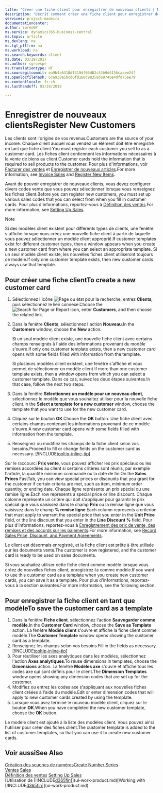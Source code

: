 ```yaml
---
title: "Créer une fiche client pour enregistrer de nouveaux clients | Microsoft Docs"
description: "Décrit comment créer une fiche client pour enregistrer des informations sur chaque nouveau client ou client auquel vous vendez."
services: project-madeira
documentationcenter: 
author: SorenGP
ms.service: dynamics365-business-central
ms.topic: article
ms.devlang: na
ms.tgt_pltfrm: na
ms.workload: na
ms.search.keywords: client
ms.date: 03/29/2017
ms.author: sgroespe
ms.translationtype: HT
ms.sourcegitcommit: ea9b4a6310df319df06d02c53b9d6156caaee24f
ms.openlocfilehash: 6ca938a5bcd0fd160c98358d89740e4dfd756e79
ms.contentlocale: fr-ch
ms.lasthandoff: 03/28/2018

---
```

# <a name="register-new-customers"></a><span data-ttu-id="f2f03-103">Enregistrer de nouveaux clients</span><span class="sxs-lookup"><span data-stu-id="f2f03-103">Register New Customers</span></span>
<span data-ttu-id="f2f03-104">Les clients sont l'origine de vos revenus.</span><span class="sxs-lookup"><span data-stu-id="f2f03-104">Customers are the source of your income.</span></span> <span data-ttu-id="f2f03-105">Chaque client auquel vous vendez un élément doit être enregistré en tant que fiche client.</span><span class="sxs-lookup"><span data-stu-id="f2f03-105">You must register each customer you sell to as a customer card.</span></span> <span data-ttu-id="f2f03-106">Les fiches client contiennent les informations nécessaires à la vente de biens au client.</span><span class="sxs-lookup"><span data-stu-id="f2f03-106">Customer cards hold the information that is required to sell products to the customer.</span></span> <span data-ttu-id="f2f03-107">Pour plus d'informations, voir [Facturer des ventes](sales-how-invoice-sales.md) et [Enregistrer de nouveaux articles](inventory-how-register-new-items.md).</span><span class="sxs-lookup"><span data-stu-id="f2f03-107">For more information, see [Invoice Sales](sales-how-invoice-sales.md) and [Register New Items](inventory-how-register-new-items.md).</span></span>  

<span data-ttu-id="f2f03-108">Avant de pouvoir enregistrer de nouveaux clients, vous devez configurer divers codes vente que vous pouvez sélectionner lorsque vous renseignez les fiches client.</span><span class="sxs-lookup"><span data-stu-id="f2f03-108">Before you can register new customers, you must set up various sales codes that you can select from when you fill in customer cards.</span></span> <span data-ttu-id="f2f03-109">Pour plus d'informations, reportez-vous à [Définition des ventes](sales-setup-sales.md).</span><span class="sxs-lookup"><span data-stu-id="f2f03-109">For more information, see [Setting Up Sales](sales-setup-sales.md).</span></span>

> [!NOTE]  
>   <span data-ttu-id="f2f03-110">Si des modèles client existent pour différents types de clients, une fenêtre s'affiche lorsque vous créez une nouvelle fiche client à partir de laquelle vous pouvez sélectionner un modèle client approprié.</span><span class="sxs-lookup"><span data-stu-id="f2f03-110">If customer templates exist for different customer types, then a window appears when you create a new customer card from where you can select an appropriate template.</span></span> <span data-ttu-id="f2f03-111">Si un seul modèle client existe, les nouvelles fiches client utiliseront toujours ce modèle.</span><span class="sxs-lookup"><span data-stu-id="f2f03-111">If only one customer template exists, then new customer cards always use that template.</span></span>

## <a name="to-create-a-new-customer-card"></a><span data-ttu-id="f2f03-112">Pour créer une fiche client</span><span class="sxs-lookup"><span data-stu-id="f2f03-112">To create a new customer card</span></span>
1. <span data-ttu-id="f2f03-113">Sélectionnez l'icône ![Page ou état pour la recherche](media/ui-search/search_small.png "icône Page ou état pour la recherche"), entrez **Clients**, puis sélectionnez le lien connexe.</span><span class="sxs-lookup"><span data-stu-id="f2f03-113">Choose the ![Search for Page or Report](media/ui-search/search_small.png "Search for Page or Report icon") icon, enter **Customers**, and then choose the related link.</span></span>  
2. <span data-ttu-id="f2f03-114">Dans la fenêtre **Clients**, sélectionnez l'action **Nouveau**.</span><span class="sxs-lookup"><span data-stu-id="f2f03-114">In the **Customers** window, choose the **New** action.</span></span>

    <span data-ttu-id="f2f03-115">Si un seul modèle client existe, une nouvelle fiche client avec certains champs renseignés à l'aide des informations provenant du modèle s'ouvre.</span><span class="sxs-lookup"><span data-stu-id="f2f03-115">If only one customer template exists, then a new customer card opens with some fields filled with information from the template.</span></span>

    <span data-ttu-id="f2f03-116">Si plusieurs modèles client existent, une fenêtre s'affiche et vous permet de sélectionner un modèle client.</span><span class="sxs-lookup"><span data-stu-id="f2f03-116">If more than one customer template exists, then a window opens from which you can select a customer template.</span></span> <span data-ttu-id="f2f03-117">Dans ce cas, suivez les deux étapes suivantes.</span><span class="sxs-lookup"><span data-stu-id="f2f03-117">In that case, follow the next two steps.</span></span>
3. <span data-ttu-id="f2f03-118">Dans la fenêtre **Sélectionnez un modèle pour un nouveau client**, sélectionnez le modèle que vous souhaitez utiliser pour la nouvelle fiche client.</span><span class="sxs-lookup"><span data-stu-id="f2f03-118">In the **Select a template for a new customer** window, choose the template that you want to use for the new customer card.</span></span>
4. <span data-ttu-id="f2f03-119">Cliquez sur le bouton **OK**.</span><span class="sxs-lookup"><span data-stu-id="f2f03-119">Choose the **OK** button.</span></span> <span data-ttu-id="f2f03-120">Une fiche client avec certains champs contenant les informations provenant de ce modèle s'ouvre.</span><span class="sxs-lookup"><span data-stu-id="f2f03-120">A new customer card opens with some fields filled with information from the template.</span></span>  
5. <span data-ttu-id="f2f03-121">Renseignez ou modifiez les champs de la fiche client selon vos besoins.</span><span class="sxs-lookup"><span data-stu-id="f2f03-121">Proceed to fill or change fields on the customer card as necessary.</span></span> [!INCLUDE[tooltip-inline-tip](includes/tooltip-inline-tip_md.md)]

<span data-ttu-id="f2f03-122">Sur le raccourci **Prix vente**, vous pouvez afficher les prix spéciaux ou les remises accordées au client si certains critères sont réunis, par exemple l'article, la quantité minimum commande ou la date de fin.</span><span class="sxs-lookup"><span data-stu-id="f2f03-122">On the **Sales Prices** FastTab, you can view special prices or discounts that you grant for the customer if certain criteria are met, such as item, minimum order quantity, or ending date.</span></span> <span data-ttu-id="f2f03-123">Chaque ligne représente un prix spécial ou une remise ligne.</span><span class="sxs-lookup"><span data-stu-id="f2f03-123">Each row represents a special price or line discount.</span></span> <span data-ttu-id="f2f03-124">Chaque colonne représente un critère qui doit s'appliquer pour garantir le prix spécial que vous saisissez dans le champ **Prix** ou la remise ligne que vous saisissez dans le champ **% remise ligne**.</span><span class="sxs-lookup"><span data-stu-id="f2f03-124">Each column represents a criterion that must apply to warrant the special price that you enter in the **Unit Price** field, or the line discount that you enter in the **Line Discount %** field.</span></span> <span data-ttu-id="f2f03-125">Pour plus d'informations, reportez-vous à [Enregistrement des prix de vente, des remises et des accords sur les paiements](sales-how-record-sales-price-discount-payment-agreements.md).</span><span class="sxs-lookup"><span data-stu-id="f2f03-125">For more information, see [Record Sales Price, Discount, and Payment Agreements](sales-how-record-sales-price-discount-payment-agreements.md).</span></span>

<span data-ttu-id="f2f03-126">Le client est désormais enregistré, et la fiche client est prête à être utilisée sur les documents vente.</span><span class="sxs-lookup"><span data-stu-id="f2f03-126">The customer is now registered, and the customer card is ready to be used on sales documents.</span></span>

<span data-ttu-id="f2f03-127">Si vous souhaitez utiliser cette fiche client comme modèle lorsque vous créez de nouvelles fiches client, enregistrez-la comme modèle.</span><span class="sxs-lookup"><span data-stu-id="f2f03-127">If you want to use this customer card as a template when you create new customer cards, you can save it as a template.</span></span> <span data-ttu-id="f2f03-128">Pour plus d'informations, reportez-vous à la section suivantes.</span><span class="sxs-lookup"><span data-stu-id="f2f03-128">For more information, see the following section.</span></span>

## <a name="to-save-the-customer-card-as-a-template"></a><span data-ttu-id="f2f03-129">Pour enregistrer la fiche client en tant que modèle</span><span class="sxs-lookup"><span data-stu-id="f2f03-129">To save the customer card as a template</span></span>
1. <span data-ttu-id="f2f03-130">Dans la fenêtre **Fiche client**, sélectionnez l'action **Sauvegarder comme modèle**.</span><span class="sxs-lookup"><span data-stu-id="f2f03-130">In the **Customer Card** window, choose the **Save as Template** action.</span></span> <span data-ttu-id="f2f03-131">La fenêtre **Modèle client** s'ouvre et affiche la fiche client comme modèle.</span><span class="sxs-lookup"><span data-stu-id="f2f03-131">The **Customer Template** window opens showing the customer card as a template.</span></span>
2. <span data-ttu-id="f2f03-132">Renseignez les champs selon vos besoins.</span><span class="sxs-lookup"><span data-stu-id="f2f03-132">Fill in the fields as necessary.</span></span> [!INCLUDE[tooltip-inline-tip](includes/tooltip-inline-tip_md.md)]
3. <span data-ttu-id="f2f03-133">Pour réutiliser les axes analytiques dans les modèles, sélectionnez l'action **Axes analytiques**.</span><span class="sxs-lookup"><span data-stu-id="f2f03-133">To reuse dimensions in templates, choose the **Dimensions** action.</span></span> <span data-ttu-id="f2f03-134">La fenêtre **Modèles axe** s'ouvre et affiche tous les codes axe qui sont définis pour le client.</span><span class="sxs-lookup"><span data-stu-id="f2f03-134">The **Dimension Templates** window opens showing any dimension codes that are set up for the customer.</span></span>
4. <span data-ttu-id="f2f03-135">Modifiez ou entrez les codes axe s'appliquant aux nouvelles fiches client créées à l'aide du modèle.</span><span class="sxs-lookup"><span data-stu-id="f2f03-135">Edit or enter dimension codes that will apply to new customer cards created by using the template.</span></span>  
5. <span data-ttu-id="f2f03-136">Lorsque vous avez terminé le nouveau modèle client, cliquez sur le bouton **OK**.</span><span class="sxs-lookup"><span data-stu-id="f2f03-136">When you have completed the new customer template, choose the **OK** button.</span></span>

<span data-ttu-id="f2f03-137">Le modèle client est ajouté à la liste des modèles client. Vous pouvez ainsi l'utiliser pour créer des fiches client.</span><span class="sxs-lookup"><span data-stu-id="f2f03-137">The customer template is added to the list of customer templates, so that you can use it to create new customer cards.</span></span>

## <a name="see-also"></a><span data-ttu-id="f2f03-138">Voir aussi</span><span class="sxs-lookup"><span data-stu-id="f2f03-138">See Also</span></span>
[<span data-ttu-id="f2f03-139">Création des souches de numéros</span><span class="sxs-lookup"><span data-stu-id="f2f03-139">Create Number Series</span></span>](ui-create-number-series.md)  
<span data-ttu-id="f2f03-140">[Ventes](sales-manage-sales.md)  </span><span class="sxs-lookup"><span data-stu-id="f2f03-140">[Sales](sales-manage-sales.md)  </span></span>  
<span data-ttu-id="f2f03-141">[Définition des ventes](sales-setup-sales.md)  </span><span class="sxs-lookup"><span data-stu-id="f2f03-141">[Setting Up Sales](sales-setup-sales.md)  </span></span>  
<span data-ttu-id="f2f03-142">[Utilisation de [!INCLUDE[d365fin](includes/d365fin_md.md)]](ui-work-product.md)</span><span class="sxs-lookup"><span data-stu-id="f2f03-142">[Working with [!INCLUDE[d365fin](includes/d365fin_md.md)]](ui-work-product.md)</span></span>

